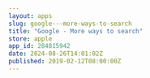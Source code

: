```yaml
---
layout: apps
slug: google---more-ways-to-search
title: "Google - More ways to search"
store: apple
app_id: 284815942
date: 2024-08-26T14:01:02Z
published: 2019-02-12T08:00:00Z
---
```

